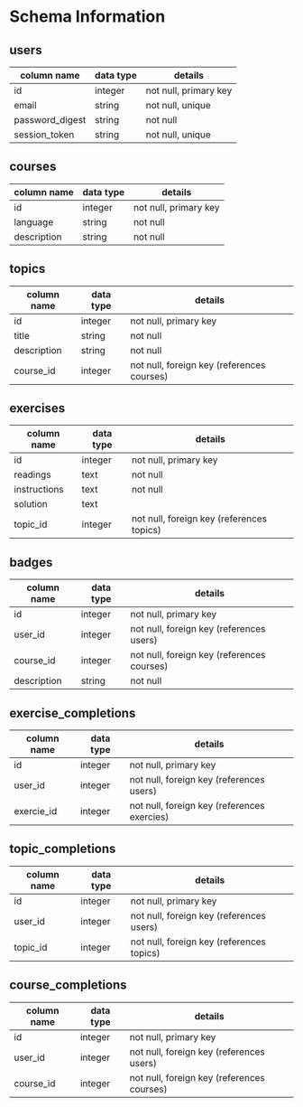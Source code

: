 # Schema Information

## users
column name     | data type | details
----------------|-----------|-----------------------
id              | integer   | not null, primary key
email           | string    | not null, unique
password_digest | string    | not null
session_token   | string    | not null, unique

## courses
column name | data type | details
------------|-----------|-----------------------
id          | integer   | not null, primary key
language    | string    | not null
description | string    | not null

## topics
column name | data type | details
------------|-----------|-----------------------
id          | integer   | not null, primary key
title       | string    | not null
description | string    | not null
course_id   | integer   | not null, foreign key (references courses)

## exercises
column name  | data type | details
-------------|-----------|-----------------------
id           | integer   | not null, primary key
readings     | text      | not null
instructions | text      | not null
solution     | text      |
topic_id     | integer   | not null, foreign key (references topics)

## badges
column name | data type | details
------------|-----------|-----------------------
id          | integer   | not null, primary key
user_id     | integer   | not null, foreign key (references users)
course_id   | integer   | not null, foreign key (references courses)
description | string    | not null

## exercise_completions
column name | data type | details
------------|-----------|-----------------------
id          | integer   | not null, primary key
user_id     | integer   | not null, foreign key (references users)
exercie_id  | integer   | not null, foreign key (references exercies)

## topic_completions
column name | data type | details
------------|-----------|-----------------------
id          | integer   | not null, primary key
user_id     | integer   | not null, foreign key (references users)
topic_id    | integer   | not null, foreign key (references topics)

## course_completions
column name | data type | details
------------|-----------|-----------------------
id          | integer   | not null, primary key
user_id     | integer   | not null, foreign key (references users)
course_id   | integer   | not null, foreign key (references courses)
